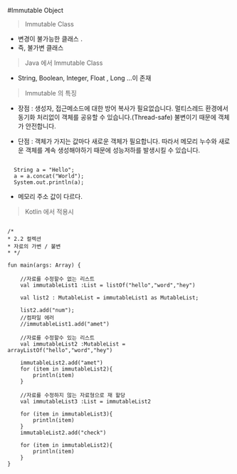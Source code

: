 #Immutable Object

> Immutable Class
- 변경이 불가능한 클래스 .
- 즉, 불가변 클래스

> Java 에서 Immutable Class
-  String, Boolean, Integer, Float , Long ...이 존재

> Immutable 의 특징

- 장점 : 생성자, 접근메소드에 대한 방어 복사가 필요없습니다. 멀티스레드 환경에서 동기화 처리없이 객체를 공유할 수 있습니다.(Thread-safe) 불변이기 때문에 객체가 안전합니다.


- 단점 : 객체가 가지는 값마다 새로운 객체가 필요합니다. 따라서 메모리 누수와 새로운 객체를 계속 생성해야하기 때문에 성능저하를 발생시킬 수 있습니다.

<pre><code>
  String a = "Hello";
  a = a.concat("World");
  System.out.println(a);
</code></pre>

- 메모리 주소 값이 다르다.

> Kotlin 에서 적용시
<pre><code>
/*
* 2.2 컬렉션
* 자료의 가변 / 불변
* */

fun main(args: Array<String>) {

    //자료를 수정할수 없는 리스트
    val immutableList1 :List<String> = listOf("hello","word","hey")

    val list2 : MutableList<String> = immutableList1 as MutableList<String>;

    list2.add("num");
    //컴파일 에러
    //immutableList1.add("amet")

    //자료를 수정할수 있는 리스트
    val immutableList2 :MutableList<String> = arrayListOf("hello","word","hey")

    immutableList2.add("amet")
    for (item in immutableList2){
        println(item)
    }

    //자료를 수정하지 않는 자료형으로 재 할당
    val immutableList3 :List<String> = immutableList2

    for (item in immutableList3){
        println(item)
    }
    immutableList2.add("check")

    for (item in immutableList2){
        println(item)
    }
}

</code></pre>
